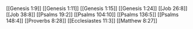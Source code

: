 [[Genesis 1:9]]
[[Genesis 1:11]]
[[Genesis 1:15]]
[[Genesis 1:24]]
[[Job 26:8]]
[[Job 38:8]]
[[Psalms 19:2]]
[[Psalms 104:10]]
[[Psalms 136:5]]
[[Psalms 148:4]]
[[Proverbs 8:28]]
[[Ecclesiastes 11:3]]
[[Matthew 8:27]]
